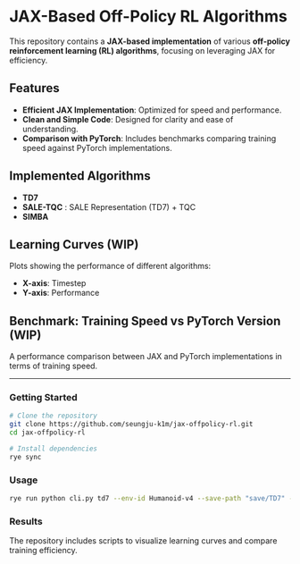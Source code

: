 # JAX-Based Off-Policy RL Algorithms

This repository contains a **JAX-based implementation** of various **off-policy reinforcement learning (RL) algorithms**, focusing on leveraging JAX for efficiency.

## Features
- **Efficient JAX Implementation**: Optimized for speed and performance.
- **Clean and Simple Code**: Designed for clarity and ease of understanding.
- **Comparison with PyTorch**: Includes benchmarks comparing training speed against PyTorch implementations.

## Implemented Algorithms
- **TD7**
- **SALE-TQC** : SALE Representation (TD7) + TQC
- **SIMBA**

## Learning Curves (WIP)
Plots showing the performance of different algorithms:
- **X-axis**: Timestep
- **Y-axis**: Performance

## Benchmark: Training Speed vs PyTorch Version (WIP)
A performance comparison between JAX and PyTorch implementations in terms of training speed.

---
### Getting Started
```bash
# Clone the repository
git clone https://github.com/seungju-k1m/jax-offpolicy-rl.git
cd jax-offpolicy-rl

# Install dependencies
rye sync
```

### Usage
```bash
rye run python cli.py td7 --env-id Humanoid-v4 --save-path "save/TD7" --seed 1 --use-progressbar
```

### Results
The repository includes scripts to visualize learning curves and compare training efficiency.